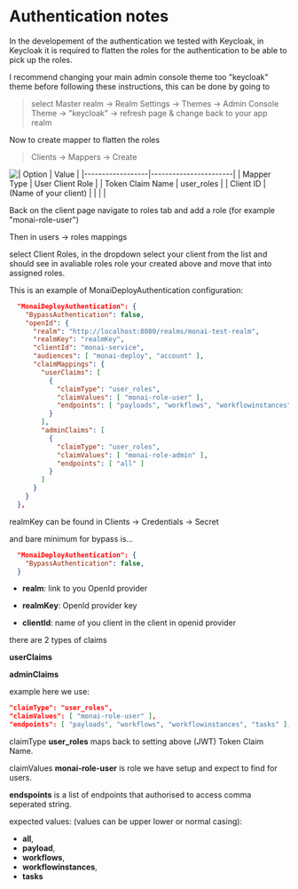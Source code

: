 <!--
  ~ Copyright 2022 MONAI Consortium
  ~
  ~ Licensed under the Apache License, Version 2.0 (the "License");
  ~ you may not use this file except in compliance with the License.
  ~ You may obtain a copy of the License at
  ~
  ~ http://www.apache.org/licenses/LICENSE-2.0
  ~
  ~ Unless required by applicable law or agreed to in writing, software
  ~ distributed under the License is distributed on an "AS IS" BASIS,
  ~ WITHOUT WARRANTIES OR CONDITIONS OF ANY KIND, either express or implied.
  ~ See the License for the specific language governing permissions and
  ~ limitations under the License.
-->

# Authentication notes

In the developement of the authentication we tested with Keycloak, in Keycloak it is required to flatten the roles for the authentication to be able to pick up the roles.

I recommend changing your main admin console theme too "keycloak" theme before following these instructions, this can be done by going to 

> select Master realm -> Realm Settings -> Themes -> Admin Console Theme -> "keycloak" -> refresh page & change back to your app realm

Now to create mapper to flatten the roles

> Clients -> Mappers -> Create

![| Option           | Value                 |
|------------------|-----------------------|
| Mapper Type      | User Client Role      |
| Token Claim Name | user_roles            |
| Client ID        | (Name of your client) |
|                  |                       |](static/keycloak-dev-example1.png)

Back on the client page navigate to roles tab and add a role (for example "monai-role-user")

Then in users -> roles mappings

select Client Roles, in the dropdown select your client from the list and should see in avaliable roles role your created above and move that into assigned roles. 

This is an example of MonaiDeployAuthentication configuration:

```json
  "MonaiDeployAuthentication": {
    "BypassAuthentication": false,
    "openId": {
      "realm": "http://localhost:8080/realms/monai-test-realm",
      "realmKey": "realmKey",
      "clientId": "monai-service",
      "audiences": [ "monai-deploy", "account" ],
      "claimMappings": {
        "userClaims": [
          {
            "claimType": "user_roles",
            "claimValues": [ "monai-role-user" ],
            "endpoints": [ "payloads", "workflows", "workflowinstances", "tasks" ]
          }
        ],
        "adminClaims": [
          {
            "claimType": "user_roles",
            "claimValues": [ "monai-role-admin" ],
            "endpoints": [ "all" ]
          }
        ]
      }
    }
  },
```
realmKey can be found in Clients -> Credentials -> Secret

and bare minimum for bypass is...

```json
  "MonaiDeployAuthentication": {
    "BypassAuthentication": false,
  }
```

- **realm**: link to you OpenId provider 

- **realmKey**: OpenId provider key

- **clientId**: name of you client in the client in openid provider

there are 2 types of claims

**userClaims**

**adminClaims**

example here we use: 

```json
"claimType": "user_roles",
"claimValues": [ "monai-role-user" ],
"endpoints": [ "payloads", "workflows", "workflowinstances", "tasks" ],
```
claimType **user_roles** maps back to setting above (JWT) Token Claim Name.

claimValues **monai-role-user** is role we have setup and expect to find for users.

**endspoints** is a list of endpoints that authorised to access comma seperated string.

expected values: (values can be upper lower or normal casing):
- **all**,
- **payload**,
- **workflows**,
- **workflowinstances**,
- **tasks**

